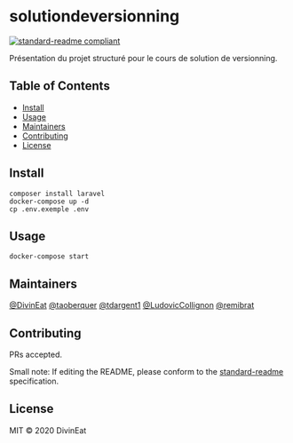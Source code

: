 # solutiondeversionning

[![standard-readme compliant](https://img.shields.io/badge/standard--readme-OK-green.svg?style=flat-square)](https://github.com/RichardLitt/standard-readme)

Présentation du projet structuré pour le cours de solution de versionning.

## Table of Contents

- [Install](#install)
- [Usage](#usage)
- [Maintainers](#maintainers)
- [Contributing](#contributing)
- [License](#license)

## Install

```
composer install laravel
docker-compose up -d
cp .env.exemple .env
```

## Usage

```
docker-compose start
```

## Maintainers

[@DivinEat](https://github.com/DivinEat)
[@taoberquer](https://github.com/taoberquer)
[@tdargent1](https://github.com/tdargent1)
[@LudovicCollignon](https://github.com/LudovicCollignon)
[@remibrat](https://github.com/remibrat)

## Contributing

PRs accepted.

Small note: If editing the README, please conform to the [standard-readme](https://github.com/RichardLitt/standard-readme) specification.

## License

MIT © 2020 DivinEat